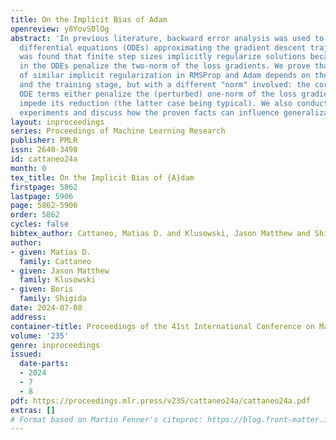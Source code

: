 ```yaml
---
title: On the Implicit Bias of Adam
openreview: y8YovS0lOg
abstract: 'In previous literature, backward error analysis was used to find ordinary
  differential equations (ODEs) approximating the gradient descent trajectory. It
  was found that finite step sizes implicitly regularize solutions because terms appearing
  in the ODEs penalize the two-norm of the loss gradients. We prove that the existence
  of similar implicit regularization in RMSProp and Adam depends on their hyperparameters
  and the training stage, but with a different "norm" involved: the corresponding
  ODE terms either penalize the (perturbed) one-norm of the loss gradients or, conversely,
  impede its reduction (the latter case being typical). We also conduct numerical
  experiments and discuss how the proven facts can influence generalization.'
layout: inproceedings
series: Proceedings of Machine Learning Research
publisher: PMLR
issn: 2640-3498
id: cattaneo24a
month: 0
tex_title: On the Implicit Bias of {A}dam
firstpage: 5862
lastpage: 5906
page: 5862-5906
order: 5862
cycles: false
bibtex_author: Cattaneo, Matias D. and Klusowski, Jason Matthew and Shigida, Boris
author:
- given: Matias D.
  family: Cattaneo
- given: Jason Matthew
  family: Klusowski
- given: Boris
  family: Shigida
date: 2024-07-08
address:
container-title: Proceedings of the 41st International Conference on Machine Learning
volume: '235'
genre: inproceedings
issued:
  date-parts:
  - 2024
  - 7
  - 8
pdf: https://proceedings.mlr.press/v235/cattaneo24a/cattaneo24a.pdf
extras: []
# Format based on Martin Fenner's citeproc: https://blog.front-matter.io/posts/citeproc-yaml-for-bibliographies/
---
```

